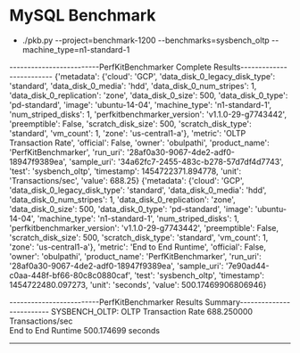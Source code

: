 # MySQL Benchmark

* ./pkb.py --project=benchmark-1200 --benchmarks=sysbench_oltp --machine_type=n1-standard-1

-------------------------PerfKitBenchmarker Complete Results-------------------------
{'metadata': {'cloud': 'GCP',
              'data_disk_0_legacy_disk_type': 'standard',
              'data_disk_0_media': 'hdd',
              'data_disk_0_num_stripes': 1,
              'data_disk_0_replication': 'zone',
              'data_disk_0_size': 500,
              'data_disk_0_type': 'pd-standard',
              'image': 'ubuntu-14-04',
              'machine_type': 'n1-standard-1',
              'num_striped_disks': 1,
              'perfkitbenchmarker_version': 'v1.1.0-29-g7743442',
              'preemptible': False,
              'scratch_disk_size': 500,
              'scratch_disk_type': 'standard',
              'vm_count': 1,
              'zone': 'us-central1-a'},
 'metric': 'OLTP Transaction Rate',
 'official': False,
 'owner': 'obulpathi',
 'product_name': 'PerfKitBenchmarker',
 'run_uri': '28af0a30-9067-4de2-adf0-18947f9389ea',
 'sample_uri': '34a62fc7-2455-483c-b278-57d7df4d7743',
 'test': 'sysbench_oltp',
 'timestamp': 1454722371.894778,
 'unit': 'Transactions/sec',
 'value': 688.25}
{'metadata': {'cloud': 'GCP',
              'data_disk_0_legacy_disk_type': 'standard',
              'data_disk_0_media': 'hdd',
              'data_disk_0_num_stripes': 1,
              'data_disk_0_replication': 'zone',
              'data_disk_0_size': 500,
              'data_disk_0_type': 'pd-standard',
              'image': 'ubuntu-14-04',
              'machine_type': 'n1-standard-1',
              'num_striped_disks': 1,
              'perfkitbenchmarker_version': 'v1.1.0-29-g7743442',
              'preemptible': False,
              'scratch_disk_size': 500,
              'scratch_disk_type': 'standard',
              'vm_count': 1,
              'zone': 'us-central1-a'},
 'metric': 'End to End Runtime',
 'official': False,
 'owner': 'obulpathi',
 'product_name': 'PerfKitBenchmarker',
 'run_uri': '28af0a30-9067-4de2-adf0-18947f9389ea',
 'sample_uri': '7e90ad44-c0aa-448f-bf66-80c8c0880caf',
 'test': 'sysbench_oltp',
 'timestamp': 1454722480.097273,
 'unit': 'seconds',
 'value': 500.17469906806946}


-------------------------PerfKitBenchmarker Results Summary-------------------------
SYSBENCH_OLTP:
  OLTP Transaction Rate               688.250000 Transactions/sec              
  End to End Runtime                  500.174699 seconds                       

-------------------------
